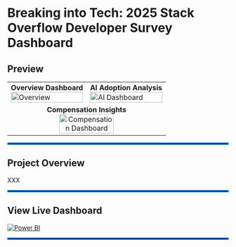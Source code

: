 # Breaking into Tech: 2025 Stack Overflow Developer Survey Dashboard
## Preview
<table>
  <tr>
    <td width="50%">
      <b>Overview Dashboard</b><br/>
      <img width="100%" alt="Overview" src="https://github.com/user-attachments/assets/8ad56a73-5d51-4ac8-95ac-5da19db85735" />
    </td>
    <td width="50%">
      <b>AI Adoption Analysis</b><br/>
      <img width="100%" alt="AI Dashboard" src="https://github.com/user-attachments/assets/b5e20958-ab28-42ca-ae50-f0fb39e1d007" />
    </td>
  </tr>
  <tr>
    <td colspan="2" align="center">
      <b>Compensation Insights</b><br/>
      <img width="60%" alt="Compensation Dashboard" src="https://github.com/user-attachments/assets/1719dd6d-241c-47ae-88dc-3a52c46e9431" />
    </td>
  </tr>
</table>
<hr style="border: 2px solid #0969DA;">

## Project Overview
XXX
<hr style="border: 2px solid #0969DA;">

## View Live Dashboard
[![Power BI](https://img.shields.io/badge/Power_BI-View_Live_Dashboard-00D084?style=for-the-badge&logo=powerbi&logoColor=white)](https://app.powerbi.com/view?r=eyJrIjoiOWRkNDU4OTktN2E2NS00NmU0LWE2MzQtZTk3N2Y1MjQ2YjAyIiwidCI6IjJhYmQ1YTUwLThlZjctNGRjZi04Yzc5LWE0ZWFlNTJlZGIyMSJ9&pageName=b2b3890d4d5c5f56d666)

<hr style="border: 2px solid #0969DA;">
